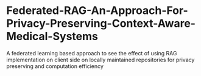 # Federated-RAG-An-Approach-For-Privacy-Preserving-Context-Aware-Medical-Systems
A federated learning based approach to see the effect of using RAG implementation on client side on locally maintained repositories for privacy preserving and computation efficiency
